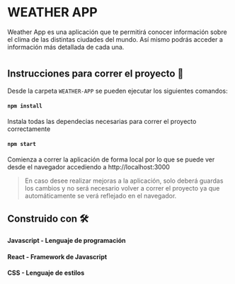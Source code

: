 # WEATHER APP

Weather App es una aplicación que te permitirá conocer información sobre el clima de las distintas ciudades del mundo.
Así mismo podrás acceder a información más detallada de cada una.

#

## Instrucciones para correr el proyecto 🔧

Desde la carpeta `WEATHER-APP` se pueden ejecutar los siguientes comandos:

#### `npm install`

Instala todas las dependecias necesarias para correr el proyecto correctamente

#### `npm start`

Comienza a correr la aplicación de forma local por lo que se puede ver desde el navegador accediendo a
http://localhost:3000

> En caso desee realizar mejoras a la aplicación, solo deberá guardas los cambios y no será necesario volver a correr el proyecto ya que automáticamente se verá reflejado en el navegador.

## Construido con 🛠️

#### Javascript - Lenguaje de programación

#### React - Framework de Javascript

#### CSS - Lenguaje de estilos
